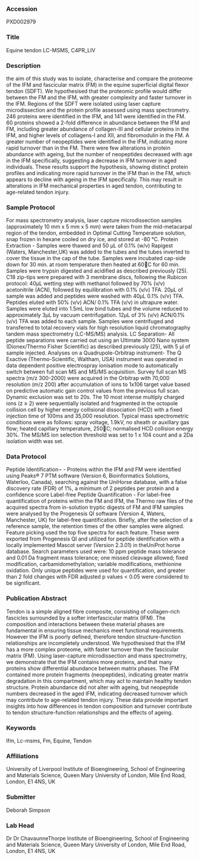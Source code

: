### Accession
PXD002979

### Title
Equine tendon LC-MSMS, C4PR_LIV

### Description
the aim of this study was to isolate, characterise and compare the proteome of the IFM and fascicular matrix (FM) in the equine superficial digital flexor tendon (SDFT). We hypothesised that the proteomic profile would differ between the FM and the IFM, with greater complexity and faster turnover in the IFM. Regions of the SDFT were isolated using laser capture microdissection and the protein profile assessed using mass spectrometry. 246 proteins were identified in the IFM, and 141 were identified in the FM. 60 proteins showed a 2-fold difference in abundance between the IFM and FM, including greater abundance of collagen-III and cellular proteins in the IFM, and higher levels of collagens-I and XII, and fibromodulin in the FM. A greater number of neopeptides were identified in the IFM, indicating more rapid turnover than in the FM. There were few alterations in protein abundance with ageing, but the number of neopeptides decreased with age in the IFM specifically, suggesting a decrease in IFM turnover in aged individuals. These results support the hypothesis, showing distinct protein profiles and indicating more rapid turnover in the IFM than in the FM, which appears to decline with ageing in the IFM specifically. This may result in alterations in IFM mechanical properties in aged tendon, contributing to age-related tendon injury.

### Sample Protocol
For mass spectrometry analysis, laser capture microdissection samples (approximately 10 mm x 5 mm x 5 mm) were taken from the mid-metacarpal region of the tendon, embedded in Optimal Cutting Temperature solution, snap frozen in hexane cooled on dry ice, and stored at -80 °C.  Protein Extraction - Samples were thawed and 50 µL of 0.1% (w/v) Rapigest (Waters, Manchester,UK) was added to the tubes and the tubes inverted to cover the tissue in the cap of the tube. Samples were incubated cap-side down for 30 min. at room temperature then heated at 60C for 60 min. Samples were trypsin digested and acidified as described previously (25). C18 zip-tips were prepared with 3 membrane discs, following the Rubicon protocol: 40µL wetting step with methanol followed by 70% (v/v) acetonitrile (ACN), followed by equilibration with 0.1% (v/v) TFA. 20µL of sample was added and peptides were washed with 40µL 0.1% (v/v) TFA. Peptides eluted with 50% (v/v) ACN/ 0.1% TFA (v/v) in ultrapure water. Samples were eluted into 1.5mL low bind tubes and the volume reduced to approximately 3µL by vacuum centrifugation. 12µL of 3% (v/v) ACN/0.1% (v/v) TFA was added to each sample. Samples were centrifuged and transferred to total recovery vials for high resolution liquid chromatography tandem mass spectrometry (LC-MS/MS) analysis. LC Separation- All peptide separations were carried out using an Ultimate 3000 Nano system (Dionex/Thermo Fisher Scientific) as described previously (25), with 5 µl of sample injected.  Analyses on a Quadrupole-Orbitrap instrument- The Q Exactive (Thermo-Scientific, Waltham, USA) instrument was operated in data dependent positive electrospray ionisation mode to automatically switch between full scan MS and MS/MS acquisition. Survey full scan MS spectra (m/z 300-2000) were acquired in the Orbitrap with 70,000 resolution (m/z 200) after accumulation of ions to 1x106 target value based on predictive automatic gain control values from the previous full scan. Dynamic exclusion was set to 20s. The 10 most intense multiply charged ions (z ≥ 2) were sequentially isolated and fragmented in the octopole collision cell by higher energy collisional dissociation (HCD) with a fixed injection time of 100ms and 35,000 resolution. Typical mass spectrometric conditions were as follows: spray voltage, 1.9kV, no sheath or auxillary gas flow; heated capillary temperature, 250C; normalised HCD collision energy 30%. The MS/MS ion selection threshold was set to 1 x 104 count and a 2Da isolation width was set.

### Data Protocol
Peptide Identification¬ - Proteins within the IFM and FM were identified using Peaks® 7 PTM software (Version 6, Bioinformatics Solutions, Waterloo, Canada), searching against the UniHorse database, with a false discovery rate (FDR) of 1%, a minimum of 2 peptides per protein and a confidence score  Label-free Peptide Quantification - For label-free quantification of proteins within the FM and IFM, the Thermo raw files of the acquired spectra from in-solution tryptic digests of FM and IFM samples were analysed by the Progenesis QI software (Version 4, Waters, Manchester, UK) for label-free quantification. Briefly, after the selection of a reference sample, the retention times of the other samples were aligned. Feature picking used the top five spectra for each feature. These were exported from Progenesis QI and utilized for peptide identification with a locally implemented Mascot server (Version 2.3.01) in theUniProt horse database. Search parameters used were: 10 ppm peptide mass tolerance and 0.01 Da fragment mass tolerance; one missed cleavage allowed; fixed modification, carbamidomethylation; variable modifications, methionine oxidation. Only unique peptides were used for quantification, and greater than 2 fold changes with FDR adjusted p values < 0.05 were considered to be significant.

### Publication Abstract
Tendon is a simple aligned fibre composite, consisting of collagen-rich fascicles surrounded by a softer interfascicular matrix (IFM). The composition and interactions between these material phases are fundamental in ensuring tissue mechanics meet functional requirements. However the IFM is poorly defined, therefore tendon structure-function relationships are incompletely understood. We hypothesised that the IFM has a more complex proteome, with faster turnover than the fascicular matrix (FM). Using laser-capture microdissection and mass spectrometry, we demonstrate that the IFM contains more proteins, and that many proteins show differential abundance between matrix phases. The IFM contained more protein fragments (neopeptides), indicating greater matrix degradation in this compartment, which may act to maintain healthy tendon structure. Protein abundance did not alter with ageing, but neopeptide numbers decreased in the aged IFM, indicating decreased turnover which may contribute to age-related tendon injury. These data provide important insights into how differences in tendon composition and turnover contribute to tendon structure-function relationships and the effects of ageing.

### Keywords
Ifm, Lc-msms, Fm, Equine, Tendon

### Affiliations
University of Liverpool
Institute of Bioengineering, School of Engineering and Materials Science, Queen Mary University of London, Mile End Road,  London, E1 4NS, UK

### Submitter
Deborah Simpson

### Lab Head
Dr Dr ChavaunneThorpe
Institute of Bioengineering, School of Engineering and Materials Science, Queen Mary University of London, Mile End Road,  London, E1 4NS, UK


